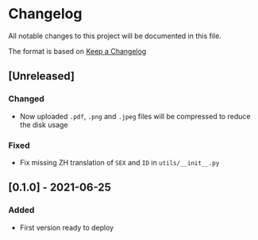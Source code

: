 # Changelog
All notable changes to this project will be documented in this file.

The format is based on [Keep a Changelog](https://keepachangelog.com/en/1.0.0/)

## [Unreleased]
### Changed
- Now uploaded `.pdf`, `.png` and `.jpeg` files will be compressed to reduce the disk usage

### Fixed
- Fix missing ZH translation of `SEX` and `ID` in `utils/__init__.py`
## [0.1.0] - 2021-06-25
### Added
- First version ready to deploy
